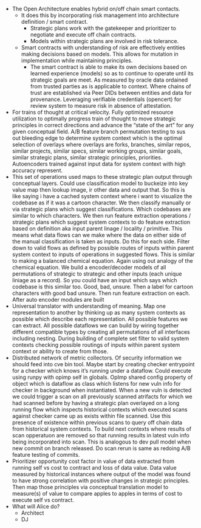 - The Open Architecture enables hybrid on/off chain smart contacts.
  - It does this by incorporating risk management into architecture definition / smart contract.
    - Strategic plans work with the gatekeeper and prioritizer to negotiate and execute off chain contracts.
    - Models within strategic plans are involved in risk tolerance.
  - Smart contracts with understanding of risk are effectively entities making decisions based on models. This allows for mutation in implementation while maintaining principles.
    - The smart contract is able to make its own decisions based on learned experience (models) so as to continue to operate until its strategic goals are meet. As measured by oracle data ordained from trusted parties as is applicable to context. Where chains of trust are established via Peer DIDs between entities and data for provenance. Leveraging verifiable credentials (opencert) for review system to measure risk in absence of attestation.
- For trains of thought at critical velocity. Fully optimized resource utilization to optimally progress train of thought to move strategic principles in correct directions and advance the “state of the art” for any given conceptual field. A/B feature branch permutation testing to sus out bleeding edge to determine system context which is the optimal selection of overlays where overlays are forks, branches, similar repos, similar projects, similar specs, similar working groups, similar goals, similar strategic plans, similar strategic principles, priorities. Autoencoders trained against input data for system context with high accuracy represent.
- This set of operations used maps to these strategic plan output through conceptual layers. Could use classification model to buckeize into key value map then lookup image, ir other data and output that. So this is like saying i have a cached system context where i want to visualize the codebase as if it was a cartoon character. We then classify manually or via strategic plans which suggest classifications. Which codebases are similar to which characters. We then run feature extraction operations / strategic plans which suggest system contexts to do feature extraction based on definition aka input parent linage / locality / primitive. This means what data flows can we make where the data on either side of the manual classification is taken as inputs. Do this for each side. Filter down to valid flows as defined by possible routes of inputs within parent system context to inputs of operations in suggested flows. This is similar to making a balanced chemical equation. Again using out analogy of the chemical equation. We build a encoder/decoder models of all permutations of strategic to strategic and other inputs (each unique liniage as a record). So you could have an input which says which codebase is this similar too. Good, bad, unsure. Then a label for cartoon characters with good bad unsure. Then run feature extraction on each. After auto encoder modules are built
- Universal translator with understanding of meaning. Map one representation to another by thinking up as many system contexts as possible which describe each representation. All possible features we can extract. All possible dataflows we can build by wiring together different compatible types by creating all permutations of all interfaces including nesting. During building of complete set filter to valid system contexts checking possible routings of inputs within parent system context or ability to create from those.
- Distributed network of metric collectors. Of security information we should feed into cve bin tool. Maybe start by creating checker entrypoint for a checker which knows it’s running under a dataflow. Could execute using runpy with opimp self in globals. OpImp shared config property of object which is dataflow as class which listens for new vuln info for checker in background when instantiated. When a new vuln is detected we could trigger a scan on all previously scanned atrifacts for which we had scanned before by having a strategic plan overlayed on a long running flow which inspects historical contexts which executed scans against checker came up as exists within file scanned. Use this presence of existence within previous scans to query off chain data from historical system contexts. To build next contexts where results of scan opperatuon are removed so that running results in latest vuln info being incorporated into scan. This is analogous to dev pull model when new commit on branch released. Do scan rerun is same as redoing A/B feature testing of commits.
- Prioritizer opportunity cost factor in value of data extracted from running self vs cost to contract and loss of data value. Data value measured by historical instances where output of the model was found to have strong correlation with positive changes in strategic principles. Then map those principles via conceptual translation model to measure(s) of value to compare apples to apples in terms of cost to execute self vs contract.
- What will Alice do?
  - Architect
  - DJ
  